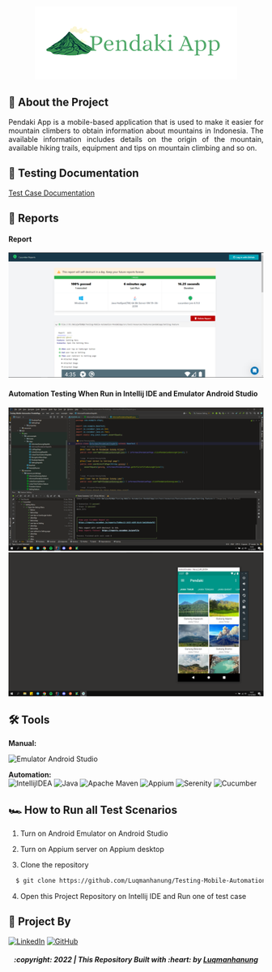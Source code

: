 <div align="center">
  <a href="https://github.com/Luqmanhanung/Testing-Mobile-Automation-PendakiApp.git">
    <img src="https://github.com/Luqmanhanung/Testing-Mobile-Automation-PendakiApp/blob/master/img/qpendakiappicon.png" width="400" height="144">
  </a>
</div>

## 📑 About the Project

<p align="justify">Pendaki App is a mobile-based application that is used to make it easier for mountain climbers to obtain information about mountains in Indonesia. The available information includes details on the origin of the mountain, available hiking trails, equipment and tips on mountain climbing and so on.</p>

## 📓 Testing Documentation
[Test Case Documentation](https://docs.google.com/spreadsheets/d/1ppP_ZsrwpjdTcSQ9Xh6qMabsgxsvdwNe/edit?usp=sharing&ouid=106261304285108213478&rtpof=true&sd=true)

## 📝 Reports

#### Report
![report](./img/reportpendaki1.png)

#### Automation Testing When Run in Intellij IDE and Emulator Android Studio
![report-api-runningtest](./img/reportpendaki2.png)
![tampilan-Emulator](./img/reportpendaki3.png)

## 🛠 Tools
**Manual:**

![Emulator Android Studio](https://img.shields.io/badge/Emulator-FF6C37?style=for-the-badge&logo=android%20Studio&logoColor=white)

**Automation:**  
![IntellijIDEA](https://img.shields.io/badge/IntelliJIDEA-000000.svg?style=for-the-badge&logo=intellij-idea&logoColor=white)
![Java](https://img.shields.io/badge/java-%23ED8B00.svg?style=for-the-badge&logo=java&logoColor=white)
![Apache Maven](https://img.shields.io/badge/Apache%20Maven-C71A36?style=for-the-badge&logo=Apache%20Maven&logoColor=white)
![Appium](https://img.shields.io/badge/-appium-000000?style=for-the-badge&logo=appium&logoColor=black)
![Serenity](https://img.shields.io/badge/-serenity-16a67a?style=for-the-badge&logo=serenity&logoColor=black)
![Cucumber](https://img.shields.io/badge/-cucumber-4bc47b?style=for-the-badge&logo=cucumber&logoColor=black)

## 🏎️ How to Run all Test Scenarios

1. Turn on Android Emulator on Android Studio

2. Turn on Appium server on Appium desktop

3. Clone the repository
```bash
  $ git clone https://github.com/Luqmanhanung/Testing-Mobile-Automation-PendakiApp.git
```
4. Open  this Project Repository on Intellij IDE and Run one of test case 


## 📱 Project By

[![LinkedIn](https://img.shields.io/badge/-Luqman%20Hanung%20Asidiq-white?style=for-the-badge&logo=linkedin&logoColor=blue)](https://www.linkedin.com/in/luqman-hanung-asidiq/)
[![GitHub](https://img.shields.io/badge/-Luqmanhanung-white?style=for-the-badge&logo=github&logoColor=black)](https://github.com/Luqmanhanung/)

<h5>
<p align="center">:copyright: 2022 | This Repository Built with :heart: by <a href="https://www.linkedin.com/in/luqman-hanung-asidiq/"> Luqmanhanung</a></p>
</h5>
